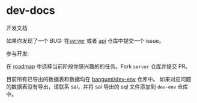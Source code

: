 # dev-docs

开发文档

如果你发现了一个 BUG: 在[server](https://github.com/bangumi/server) 或者 [api](https://github.com/bangumi/api) 仓库中提交一个 issue。

参与开发:

在 [roadmap](https://github.com/bangumi/dev-docs/issues/1) 中选择当前阶段你感兴趣的的任务。Fork `server` 仓库并提交 PR。

目前所有已导出的数据表和数据均在 [bangumi/dev-env](https://github.com/bangumi/dev-env) 仓库中。
如果对应问题的数据表没有导出，请联系 sai，并将 sai 导出的 sql 文件添加到 `dev-env` 仓库中。
